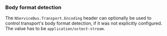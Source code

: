 ### Body format detection

The `NServiceBus.Transport.Encoding` header can optionally be used to control transport's body format detection, if it was not explicitly configured. The value has to be `application/octect-stream`.